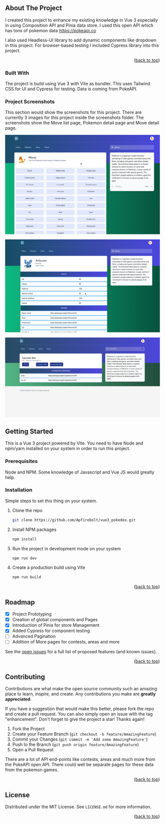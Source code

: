 <!-- ABOUT THE PROJECT -->
## About The Project

I created this project to enhance my existing knowledge in Vue 3 especially in using Composition API and Pinia data store. I used this open API which has tons of pokemon data <a href="https://pokeapi.co">https://pokeapi.co</a>

I also used Headless-UI library to add dynamic components like dropdown in this project. For browser-based testing I included Cypress library into this project.

<p align="right">(<a href="#readme-top">back to top</a>)</p>

### Built With

The project is build using Vue 3 with Vite as bundler. This uses Tailwind CSS for UI and Cypress for testing. Data is coming from PokeAPI.

### Project Screenshots

This section would show the screenshots for this project. There are currently 3 images for this project inside the screenshots folder. The screenshots show the Move list page, Pokemon detail page and Move detail page.

![Move list page](screenshots/1.png)

![Pokemon Detail Page](screenshots/2.png)

![Move Detail Page](screenshots/3.png)

<!-- GETTING STARTED -->
## Getting Started

This is a Vue 3 project powered by Vite. You need to have Node and npm/yarn installed on your system in order to run this project. 

### Prerequisites

Node and NPM. Some knowledge of Javascript and Vue JS would greatly help.

### Installation

Simple steps to set this thing on your system.

1. Clone the repo
   ```sh
   git clone https://github.com/Apfirebolt/vue3_pokedex.git
   ```
2. Install NPM packages
   ```sh
   npm install
   ```
3. Run the project in development mode on your system
   ```sh
   npm run dev
   ```
4. Create a production build using Vite
   ```sh
   npm run build
   ```

<p align="right">(<a href="#readme-top">back to top</a>)</p>

<!-- ROADMAP -->
## Roadmap

- [x] Project Prototyping
- [x] Creation of global components and Pages
- [x] Introduction of Pinia for store Management
- [x] Added Cypress for component testing
- [ ] Advanced Pagination
- [ ] Addition of More pages for contests, areas and more

See the [open issues](https://github.com/Apfirebolt/vue3_pokedex/issues) for a full list of proposed features (and known issues).

<p align="right">(<a href="#readme-top">back to top</a>)</p>


<!-- CONTRIBUTING -->
## Contributing

Contributions are what make the open source community such an amazing place to learn, inspire, and create. Any contributions you make are **greatly appreciated**.

If you have a suggestion that would make this better, please fork the repo and create a pull request. You can also simply open an issue with the tag "enhancement".
Don't forget to give the project a star! Thanks again!

1. Fork the Project
2. Create your Feature Branch (`git checkout -b feature/AmazingFeature`)
3. Commit your Changes (`git commit -m 'Add some AmazingFeature'`)
4. Push to the Branch (`git push origin feature/AmazingFeature`)
5. Open a Pull Request

There are a lot of API end-points like contests, areas and much more from the PokeAPI open API. There could well be separate pages for these data from the pokemon games.

<p align="right">(<a href="#readme-top">back to top</a>)</p>



<!-- LICENSE -->
## License

Distributed under the MIT License. See `LICENSE.md` for more information.

<p align="right">(<a href="#readme-top">back to top</a>)</p>

